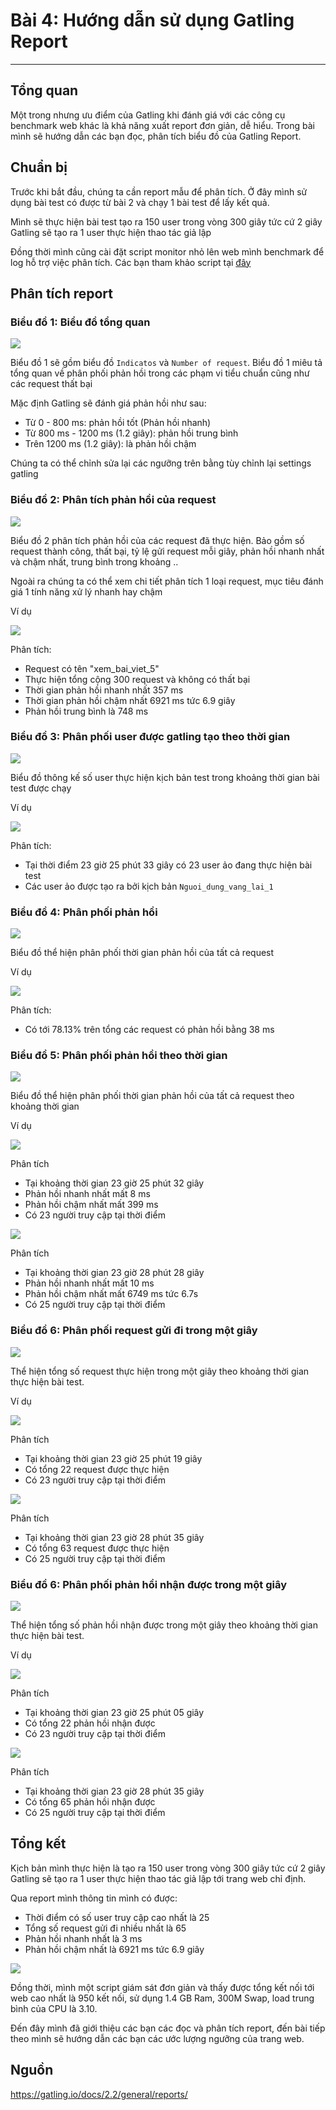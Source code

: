 # Bài 4: Hướng dẫn sử dụng Gatling Report
---
## Tổng quan

Một trong nhưng ưu điểm của Gatling khi đánh giá với các công cụ benchmark web khác là khả năng xuất report đơn giản, dễ hiểu. Trong bài mình sẽ hướng dẫn các bạn đọc, phân tích biểu đồ của Gatling Report.

## Chuẩn bị

Trước khi bắt đầu, chúng ta cần report mẫu để phân tích. Ở đây mình sử dụng bài test có được từ bài 2 và chạy 1 bài test để lấy kết quả.

Mình sẽ thực hiện bài test tạo ra 150 user trong vòng 300 giây tức cứ 2 giây Gatling sẽ tạo ra 1 user thực hiện thao tác giả lập

Đồng thời mình cũng cài đặt script monitor nhỏ lên web mình benchmark để log hỗ trợ việc phân tích. Các bạn tham khảo script tại [đây](https://github.com/lacoski/monitor-web)

## Phân tích report

### Biểu đồ 1: Biểu đồ tổng quan

![](/images/img-huong-dan-su-dung-report/pic1.png)

Biểu đồ 1 sẽ gồm biểu đồ `Indicatos` và `Number of request`. Biểu đồ 1 miêu tả tổng quan về phân phối phản hồi trong các phạm vi tiểu chuẩn cũng như các request thất bại

Mặc định Gatling sẽ đánh giá phản hồi như sau:
- Từ 0 - 800 ms: phản hồi tốt (Phản hồi nhanh)
- Từ 800 ms - 1200 ms (1.2 giây): phản hồi trung bình
- Trên 1200 ms (1.2 giây): là phản hồi chậm

Chúng ta có thể chỉnh sửa lại các ngưỡng trên bằng tùy chỉnh lại settings gatling

### Biểu đồ 2: Phân tích phản hồi của request

![](/images/img-huong-dan-su-dung-report/pic2.png)

Biểu đồ 2 phân tích phản hồi của các request đã thực hiện. Bảo gồm số request thành công, thất bại, tỷ lệ gửi request mỗi giây, phản hồi nhanh nhất và chậm nhất, trung bình trong khoảng ..

Ngoài ra chúng ta có thể xem chi tiết phân tích 1 loại request, mục tiêu đánh giá 1 tính năng xử lý nhanh hay chậm

Ví dụ

![](/images/img-huong-dan-su-dung-report/pic3.png)

Phân tích:
- Request có tên "xem_bai_viet_5" 
- Thực hiện tổng cộng 300 request và không có thất bại
- Thời gian phản hồi nhanh nhất 357 ms
- Thời gian phản hồi chậm nhất 6921 ms tức 6.9 giây
- Phản hồi trung bình là 748 ms

### Biểu đồ 3: Phân phối user được gatling tạo theo thời gian

![](/images/img-huong-dan-su-dung-report/pic4.png)

Biểu đồ thông kế số user thực hiện kịch bản test trong khoảng thời gian bài test được chạy

Ví dụ

![](/images/img-huong-dan-su-dung-report/pic5.png)

Phân tích:
- Tại thời điểm 23 giờ 25 phút 33 giây có 23 user ảo đang thực hiện bài test
- Các user ảo được tạo ra bởi kịch bản `Nguoi_dung_vang_lai_1`

### Biểu đồ 4: Phân phối phản hồi

![](/images/img-huong-dan-su-dung-report/pic6.png)

Biểu đồ thể hiện phân phối thời gian phản hồi của tất cả request

Ví dụ

![](/images/img-huong-dan-su-dung-report/pic7.png)

Phân tích:
- Có tới 78.13% trên tổng các request có phản hồi bằng 38 ms

### Biểu đồ 5: Phân phối phản hồi theo thời gian

![](/images/img-huong-dan-su-dung-report/pic8.png)

Biểu đồ thể hiện phân phối thời gian phản hồi của tất cả request theo khoảng thời gian

Ví dụ

![](/images/img-huong-dan-su-dung-report/pic9.png)

Phân tích
- Tại khoảng thời gian 23 giờ 25 phút 32 giây
- Phản hồi nhanh nhất mất 8 ms
- Phản hồi chậm nhất mất 399 ms
- Có 23 người truy cập tại thời điểm

![](/images/img-huong-dan-su-dung-report/pic10.png)

Phân tích
- Tại khoảng thời gian 23 giờ 28 phút 28 giây
- Phản hồi nhanh nhất mất 10 ms
- Phản hồi chậm nhất mất 6749 ms tức 6.7s
- Có 25 người truy cập tại thời điểm

### Biểu đồ 6: Phân phối request gửi đi trong một giây

![](/images/img-huong-dan-su-dung-report/pic11.png)

Thể hiện tổng số request thực hiện trong một giây theo khoảng thời gian thực hiện bài test.

Ví dụ

![](/images/img-huong-dan-su-dung-report/pic12.png)

Phân tích
- Tại khoảng thời gian 23 giờ 25 phút 19 giây
- Có tổng 22 request được thực hiện
- Có 23 người truy cập tại thời điểm

![](/images/img-huong-dan-su-dung-report/pic13.png)

Phân tích
- Tại khoảng thời gian 23 giờ 28 phút 35 giây
- Có tổng 63 request được thực hiện
- Có 25 người truy cập tại thời điểm

### Biểu đồ 6: Phân phối phản hồi nhận được trong một giây

![](/images/img-huong-dan-su-dung-report/pic14.png)

Thể hiện tổng số phản hồi nhận được trong một giây theo khoảng thời gian thực hiện bài test.

Ví dụ

![](/images/img-huong-dan-su-dung-report/pic15.png)

Phân tích
- Tại khoảng thời gian 23 giờ 25 phút 05 giây
- Có tổng 22 phản hồi nhận được
- Có 23 người truy cập tại thời điểm


![](/images/img-huong-dan-su-dung-report/pic16.png)

Phân tích
- Tại khoảng thời gian 23 giờ 28 phút 35 giây
- Có tổng 65 phản hồi nhận được
- Có 25 người truy cập tại thời điểm

## Tổng kết

Kịch bản mình thực hiện là tạo ra 150 user trong vòng 300 giây tức cứ 2 giây Gatling sẽ tạo ra 1 user thực hiện thao tác giả lập tới trang web chỉ định.

Qua report mình thông tin mình có được:
- Thời điểm có số user truy cập cao nhất là 25
- Tổng số request gửi đi nhiều nhất là 65
- Phản hồi nhanh nhất là 3 ms
- Phản hồi chậm nhất là 6921 ms tức 6.9 giây

![](/images/img-huong-dan-su-dung-report/pic17.png)

Đồng thời, mình một script giám sát đơn giản và thấy được tổng kết nối tới web cao nhất là 950 kết nối, sử dụng 1.4 GB Ram, 300M Swap, load trung bình của CPU là 3.10.

Đến đây mình đã giới thiệu các bạn các đọc và phân tích report, đến bài tiếp theo mình sẽ hướng dẫn các bạn các ước lượng ngưỡng của trang web.

## Nguồn

https://gatling.io/docs/2.2/general/reports/
